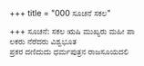 +++
title = "000 ಸೂಚನೆ ಸಕಲ"

+++
ಸೂಚನೆ: ಸಕಲ ಋಷಿ ಮುಖ್ಯರು ಮಹೀ ಪಾ  
ಲಕರು ನೆರೆದರು ವಿಶ್ವಭೂತ   
ಪ್ರಕರ ದಣಿದುದು ಧರ್ಮಪುತ್ರನ ರಾಜಸೂಯದಲಿ